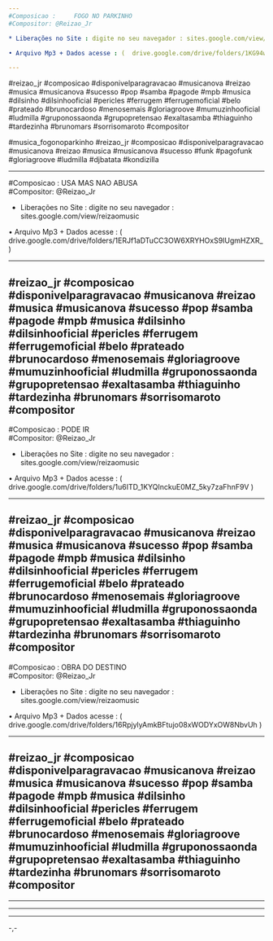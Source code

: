 ```yaml
---
#Composicao :     FOGO NO PARKINHO
#Compositor: @Reizao_Jr

* Liberações no Site : digite no seu navegador : sites.google.com/view/reizaomusic 

• Arquivo Mp3 + Dados acesse : (  drive.google.com/drive/folders/1KG94wsdKCQfgQ4kJJrt1PAXABQtIyD8J  )

---
```

#reizao_jr #composicao #disponivelparagravacao  #musicanova #reizao #musica #musicanova #sucesso #pop #samba #pagode #mpb #musica #dilsinho #dilsinhooficial #pericles #ferrugem #ferrugemoficial #belo #prateado #brunocardoso #menosemais #gloriagroove #mumuzinhooficial #ludmilla #gruponossaonda #grupopretensao #exaltasamba #thiaguinho #tardezinha #brunomars #sorrisomaroto #compositor 

#musica_fogonoparkinho #reizao_jr #composicao #disponivelparagravacao  #musicanova #reizao #musica #musicanova #sucesso #funk #pagofunk #gloriagroove #ludmilla #djbatata #kondizilla

---

#Composicao : USA MAS NAO ABUSA    
#Compositor: @Reizao_Jr

* Liberações no Site : digite no seu navegador : sites.google.com/view/reizaomusic 

• Arquivo Mp3 + Dados acesse : ( drive.google.com/drive/folders/1ERJf1aDTuCC3OW6XRYHOxS9IUgmHZXR_ )

---
#reizao_jr #composicao #disponivelparagravacao  #musicanova #reizao #musica #musicanova #sucesso #pop #samba #pagode #mpb #musica #dilsinho #dilsinhooficial #pericles #ferrugem #ferrugemoficial #belo #prateado #brunocardoso #menosemais #gloriagroove #mumuzinhooficial #ludmilla #gruponossaonda #grupopretensao #exaltasamba #thiaguinho #tardezinha #brunomars #sorrisomaroto #compositor 
--- 

#Composicao : PODE IR    
#Compositor: @Reizao_Jr

* Liberações no Site : digite no seu navegador : sites.google.com/view/reizaomusic 

• Arquivo Mp3 + Dados acesse : ( drive.google.com/drive/folders/1u6ITD_1KYQInckuE0MZ_5ky7zaFhnF9V )

---
#reizao_jr #composicao #disponivelparagravacao  #musicanova #reizao #musica #musicanova #sucesso #pop #samba #pagode #mpb #musica #dilsinho #dilsinhooficial #pericles #ferrugem #ferrugemoficial #belo #prateado #brunocardoso #menosemais #gloriagroove #mumuzinhooficial #ludmilla #gruponossaonda #grupopretensao #exaltasamba #thiaguinho #tardezinha #brunomars #sorrisomaroto #compositor 
--- 

#Composicao : OBRA DO DESTINO    
#Compositor: @Reizao_Jr

* Liberações no Site : digite no seu navegador : sites.google.com/view/reizaomusic 

• Arquivo Mp3 + Dados acesse : ( drive.google.com/drive/folders/16RpjylyAmkBFtujo08xWODYxOW8NbvUh )

---
#reizao_jr #composicao #disponivelparagravacao  #musicanova #reizao #musica #musicanova #sucesso #pop #samba #pagode #mpb #musica #dilsinho #dilsinhooficial #pericles #ferrugem #ferrugemoficial #belo #prateado #brunocardoso #menosemais #gloriagroove #mumuzinhooficial #ludmilla #gruponossaonda #grupopretensao #exaltasamba #thiaguinho #tardezinha #brunomars #sorrisomaroto #compositor 
--- 
---

---

---

-,-